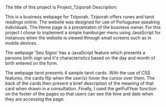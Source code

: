 The title of this project is Project_Tziporah
Description:

This is a business webpage for Tziporah. Tziporah offers runes and tarot readings online.
The website was designed for use of Portuguese speaking individuals.
The Home page is a presentaton of the business owner.
For this project I chose to implement a simple hamburger menu using JavaScript for instances when the website is viewed through small screens such as in mobile devices.

The webpage 'Seu Signo' has a JavaScript feature which presents a persons birth sign and it's characteristics based on the day and month of birth entered on the form.

The webpage tarot presents 4 sample tarot cards. With the use of CSS features, the cards flip when the user(s) hover the cursor over them. The back of the cards then present a brief description of the meaning of that card when drawn in a consultation. 
Finally, I used the getFullYear function on the footer of the pages so that users can see the time and date when they are accessing the page.